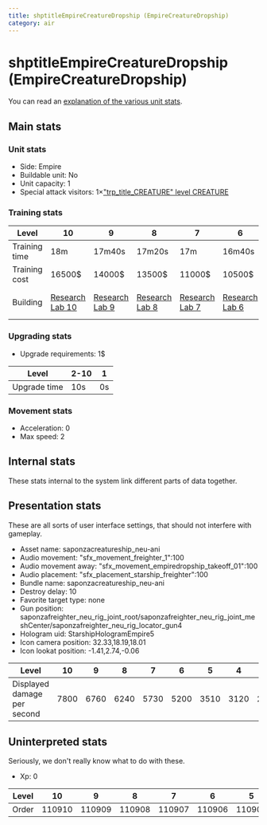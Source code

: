 ```yaml
---
title: shptitleEmpireCreatureDropship (EmpireCreatureDropship)
category: air
---
```


# shptitleEmpireCreatureDropship (EmpireCreatureDropship)

You can read an [explanation  of the various unit stats](unitexplained.md).

## Main stats

### Unit stats

  * Side: Empire
  * Buildable unit: No
  * Unit capacity: 1
  * Special attack visitors: 1×["trp_title_CREATURE" level CREATURE](CREATURE.html)

### Training stats

|Level        |10                                      |9                                      |8                                      |7                                      |6                                      |5                                      |4                                      |3                                      |2                                      |1                                            |
|-------------|----------------------------------------|---------------------------------------|---------------------------------------|---------------------------------------|---------------------------------------|---------------------------------------|---------------------------------------|---------------------------------------|---------------------------------------|---------------------------------------------|
|Training time|18m                                     |17m40s                                 |17m20s                                 |17m                                    |16m40s                                 |16m20s                                 |16m                                    |15m40s                                 |15m20s                                 |15m                                          |
|Training cost|16500$                                  |14000$                                 |13500$                                 |11000$                                 |10500$                                 |8000$                                  |7500$                                  |5000$                                  |4500$                                  |4000$                                        |
|Building     |[Research Lab 10](empireOffenseLab.html)|[Research Lab 9](empireOffenseLab.html)|[Research Lab 8](empireOffenseLab.html)|[Research Lab 7](empireOffenseLab.html)|[Research Lab 6](empireOffenseLab.html)|[Research Lab 5](empireOffenseLab.html)|[Research Lab 4](empireOffenseLab.html)|[Research Lab 3](empireOffenseLab.html)|[Research Lab 2](empireOffenseLab.html)|[Starship Command 9](empireFleetCommand.html)|


### Upgrading stats

  * Upgrade requirements: 1$

|Level       |2-10|1 |
|------------|----|--|
|Upgrade time|10s |0s|


### Movement stats

  * Acceleration: 0
  * Max speed: 2

## Internal stats

These stats internal to the system link different parts of data together.


## Presentation stats

These are all sorts of user interface settings, that should not interfere with gameplay.

  * Asset name: saponzacreatureship_neu-ani
  * Audio movement: "sfx_movement_freighter_1":100
  * Audio movement away: "sfx_movement_empiredropship_takeoff_01":100
  * Audio placement: "sfx_placement_starship_freighter":100
  * Bundle name: saponzacreatureship_neu-ani
  * Destroy delay: 10
  * Favorite target type: none
  * Gun position: saponzafreighter_neu_rig_joint_root/saponzafreighter_neu_rig_joint_meshCenter/saponzafreighter_neu_rig_locator_gun4
  * Hologram uid: StarshipHologramEmpire5
  * Icon camera position: 32.33,18.19,18.01
  * Icon lookat position: -1.41,2.74,-0.06

|Level                      |10  |9   |8   |7   |6   |5   |4   |3   |2   |1   |
|---------------------------|----|----|----|----|----|----|----|----|----|----|
|Displayed damage per second|7800|6760|6240|5730|5200|3510|3120|2730|2350|1950|


## Uninterpreted stats

Seriously, we don't really know what to do with these.

  * Xp: 0

|Level|10    |9     |8     |7     |6     |5     |4     |3     |2     |1     |
|-----|------|------|------|------|------|------|------|------|------|------|
|Order|110910|110909|110908|110907|110906|110905|110904|110903|110902|110901|


